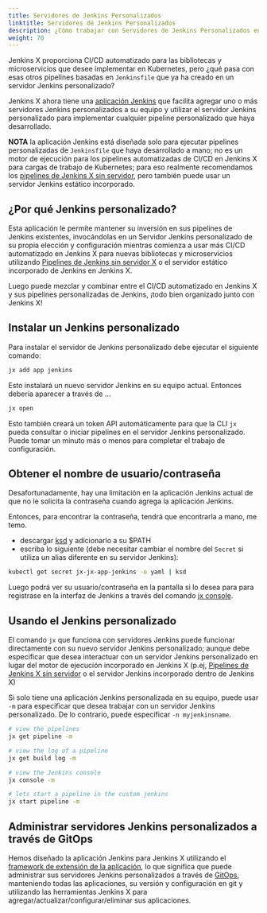 ```yaml
---
title: Servidores de Jenkins Personalizados
linktitle: Servidores de Jenkins Personalizados
description: ¿Cómo trabajar con Servidores de Jenkins Personalizados en Jenkins X?
weight: 70
---
```


Jenkins X proporciona CI/CD automatizado para las bibliotecas y microservicios que desee implementar en Kubernetes, pero ¿qué pasa con esas otros pipelines basadas en `Jenkinsfile` que ya ha creado en un servidor Jenkins personalizado?

Jenkins X ahora tiene una [aplicación Jenkins](https://github.com/jenkins-x-apps/jx-app-jenkins) que facilita agregar uno o más servidores Jenkins personalizados a su equipo y utilizar el servidor Jenkins personalizado para implementar cualquier pipeline personalizado que haya desarrollado.

**NOTA** la aplicación Jenkins está diseñada solo para ejecutar pipelines personalizadas de `Jenkinsfile` que haya desarrollado a mano; no es un motor de ejecución para los pipelines automatizadas de CI/CD en Jenkins X para cargas de trabajo de Kubernetes; para eso realmente recomendamos los [pipelines de Jenkins X sin servidor](/es/about/concepts/jenkins-x-pipelines/), pero también puede usar un servidor Jenkins estático incorporado.

## ¿Por qué Jenkins personalizado?

Esta aplicación le permite mantener su inversión en sus pipelines de Jenkins existentes, invocándolas en un Servidor Jenkins personalizado de su propia elección y configuración mientras comienza a usar más CI/CD automatizado en Jenkins X para nuevas bibliotecas y microservicios utilizando [Pipelines de Jenkins sin servidor X](/about/concepts/jenkins-x-pipelines/) o el servidor estático incorporado de Jenkins en Jenkins X.

Luego puede mezclar y combinar entre el CI/CD automatizado en Jenkins X y sus pipelines personalizadas de Jenkins, ¡todo bien organizado junto con Jenkins X!

## Instalar un Jenkins personalizado

Para instalar el servidor de Jenkins personalizado debe ejecutar el siguiente comando:

```sh
jx add app jenkins
```

Esto instalará un nuevo servidor Jenkins en su equipo actual. Entonces debería aparecer a través de ...

```sh
jx open
```

Esto también creará un token API automáticamente para que la CLI `jx` pueda consultar o iniciar pipelines en el servidor Jenkins personalizado. Puede tomar un minuto más o menos para completar el trabajo de configuración.

## Obtener el nombre de usuario/contraseña

Desafortunadamente, hay una limitación en la aplicación Jenkins actual de que no le solicita la contraseña cuando agrega la aplicación Jenkins.

Entonces, para encontrar la contraseña, tendrá que encontrarla a mano, me temo.

* descargar [ksd](https://github.com/mfuentesg/ksd) y adicionarlo a su $PATH
* escriba lo siguiente (debe necesitar cambiar el nombre del `Secret` si utiliza un alias diferente en su servidor Jenkins):

```sh
kubectl get secret jx-jx-app-jenkins -o yaml | ksd
```

Luego podrá ver su usuario/contraseña en la pantalla si lo desea para para registrase en la interfaz de Jenkins a través del comando [jx console](/commands/deprecation/).

## Usando el Jenkins personalizado

El comando `jx` que funciona con servidores Jenkins puede funcionar directamente con su nuevo servidor Jenkins personalizado; aunque debe especificar que desea interactuar con un servidor Jenkins personalizado en lugar del motor de ejecución incorporado en Jenkins X (p.ej, [Pipelines de Jenkins X sin servidor](/about/concepts/jenkins-x-pipelines/) o el servidor Jenkins incorporado dentro de Jenkins X)

Si solo tiene una aplicación Jenkins personalizada en su equipo, puede usar `-m` para especificar que desea trabajar con un servidor Jenkins personalizado. De lo contrario, puede especificar `-n myjenkinsname`.

```sh
# view the pipelines
jx get pipeline -m

# view the log of a pipeline
jx get build log -m

# view the Jenkins console
jx console -m

# lets start a pipeline in the custom jenkins
jx start pipeline -m
```

## Administrar servidores Jenkins personalizados a través de GitOps

Hemos diseñado la aplicación Jenkins para Jenkins X utilizando el [framework de extensión de la aplicación](/docs/guides/contributing/addons/), lo que significa que puede administrar sus servidores Jenkins personalizados a través de [GitOps](/docs/guides/managing-jx/common-tasks/manage-via-gitops/), manteniendo todas las aplicaciones, su versión y configuración en git y utilizando las herramientas Jenkins X para agregar/actualizar/configurar/eliminar sus aplicaciones.